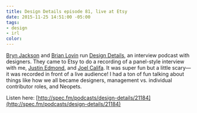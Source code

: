 ```yaml
---
title: Design Details episode 81, live at Etsy
date: 2015-11-25 14:51:00 -05:00
tags:
- design
- irl
color: 
---
```


[Bryn Jackson](https://twitter.com/uberbryn) and [Brian Lovin](https://twitter.com/brian_lovin) run [Design Details](http://spec.fm/podcasts/design-details), an interview podcast with designers. They came to Etsy to do a recording of a panel-style interview with me, [Justin Edmond](https://twitter.com/jedmund), and [Joel Califa](https://twitter.com/notdetails). It was super fun but a little scary—it was recorded in front of a live audience! I had a ton of fun talking about things like how we all became designers, management vs. individual contributor roles, and Neopets.

Listen here: [http://spec.fm/podcasts/design-details/21184](http://spec.fm/podcasts/design-details/21184)
